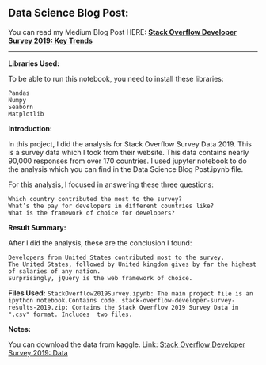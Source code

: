 ## Data Science Blog Post:

 
You can read my Medium Blog Post HERE: **[Stack Overflow Developer Survey 2019: Key Trends](https://medium.com/@DhananjayYelwande/stack-overflow-developer-survey-2019-key-trends-9042f73d5acc)**

----

**Libraries Used:**

To be able to run this notebook, you need to install these libraries:

    Pandas
    Numpy
    Seaborn
    Matplotlib

**Introduction:**

In this project, I did the analysis for Stack Overflow Survey Data 2019. This is a survey data which I took from their website. This data contains nearly 90,000 responses from over 170 countries. I used jupyter notebook to do the analysis which you can find in the Data Science Blog Post.ipynb file.

For this analysis, I focused in answering these three questions:

    Which country contributed the most to the survey?
    What’s the pay for developers in different countries like?
    What is the framework of choice for developers?

**Result Summary:**

After I did the analysis, these are the conclusion I found:

    Developers from United States contributed most to the survey.
    The United States, followed by United kingdom gives by far the highest of salaries of any nation.
    Surprisingly, jQuery is the web framework of choice.

**Files Used:**
   `StackOverflow2019Survey.ipynb: The main project file is an ipython notebook.Contains code.
    stack-overflow-developer-survey-results-2019.zip: Contains the Stack Overflow 2019 Survey Data in ".csv" format. Includes 
    two files.`


**Notes:**

You can download the data from kaggle. Link: [Stack Overflow Developer Survey 2019: Data](https://www.kaggle.com/mchirico/stack-overflow-developer-survey-results-2019)

